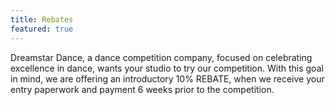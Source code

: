 ```yaml
---
title: Rebates
featured: true
---
```


Dreamstar Dance, a dance competition company, focused on celebrating excellence in dance, wants your studio to try our competition. With this goal in mind, we are offering an introductory 10% REBATE, when we receive your entry paperwork and payment 6 weeks prior to the competition.
